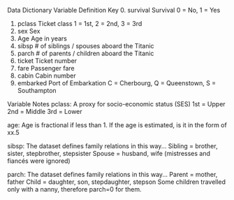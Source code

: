 Data Dictionary
Variable	Definition	Key
0. survival	Survival	0 = No, 1 = Yes
1. pclass	Ticket class	1 = 1st, 2 = 2nd, 3 = 3rd
2. sex	Sex	
3. Age	Age in years	
4. sibsp	# of siblings / spouses aboard the Titanic	
5. parch	# of parents / children aboard the Titanic	
6. ticket	Ticket number	
7. fare	Passenger fare	
8. cabin	Cabin number	
9. embarked	Port of Embarkation	C = Cherbourg, Q = Queenstown, S = Southampton



Variable Notes
pclass: A proxy for socio-economic status (SES)
1st = Upper
2nd = Middle
3rd = Lower

age: Age is fractional if less than 1. If the age is estimated, is it in the form of xx.5

sibsp: The dataset defines family relations in this way...
Sibling = brother, sister, stepbrother, stepsister
Spouse = husband, wife (mistresses and fiancés were ignored)

parch: The dataset defines family relations in this way...
Parent = mother, father
Child = daughter, son, stepdaughter, stepson
Some children travelled only with a nanny, therefore parch=0 for them.